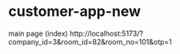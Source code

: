 # customer-app-new

main page (index)
http://localhost:5173/?company_id=3&room_id=82&room_no=101&otp=1
 
